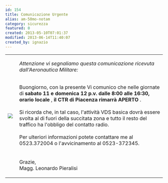 ```yaml
---
id: 154
title: Comunicazione Urgente 
alias: am-50mo-notam
category: sicurezza
featured: 0
created: 2013-05-10T07:01:37
modified: 2013-06-14T11:40:07
created_by: ignazio
---
```

<table border="0">
 <tbody>
  <tr>
   <td>
    <img border="0" src="images/stories/am-50mo-s.png" style="float: left; padding-right: 5px;"/>
   </td>
   <td valign="top">
    <p>
     <em>
      Attenzione vi segnaliamo questa comunicazione ricevuta dall'Aeronautica Militare:
     </em>
    </p>
    <p>
     <br/>
     Buongiorno, con la presente Vi comunico che nelle giornate di
     <strong>
      sabato 11 e domenica 12 p.v. dalle 8:00 alle 16:30, orario locale
     </strong>
     ,
     <strong>
      il CTR di Piacenza rimarrà APERTO
     </strong>
     .
     <br/>
     <br/>
     Si ricorda che, in tal caso, l'attività VDS basica dovrà essere svolta al di fuori della succitata zona e tutto il resto del traffico ha l'obbligo del contatto radio.
     <br/>
     <br/>
     Per ulteriori informazioni potete contattare me al 0523.372004 o l'avvicinamento al 0523-372345.
     <br/>
     <br/>
     <br/>
     Grazie,
     <br/>
     Magg. Leonardo Pieralisi
    </p>
   </td>
  </tr>
 </tbody>
</table>
